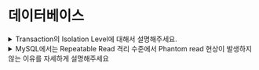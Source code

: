 # 데이터베이스

<details>
  <summary>Transaction의 Isolation Level에 대해서 설명해주세요.</summary>
  </br>

  <p>트랜잭션의 격리 수준은 총 4개의 단계로 나눌 수 있습니다. 격리 수준이 가장 높은 Serializable부터 Repeatable read, Read commited, Read uncommited순으로 격리 수준이 낮아지게 됩니다.격리 수준이 높다고 하는 것은 트랜잭션을 엄격하게 지켜진다는 것이며 일반적으로 동시 처리 성능에 손해가 발생합니다.</p>

  <p>격리 수준이 가장 낮은 Read uncommited는 commit 여부와 상관없이 변경 내용을 다른 트랜잭션에서 조회가 가능합니다. 트랜잭션 작업이 완료되지 않았는 데도 다른 트랜잭션에서 데이터를 조회할 수 있는 현상인 더티 리드(Dirty Read)가 발생합니다. 일반적인 RDBMS의 격리 수준으로 인정하기 어려울 정도로 정합성의 문제가 많아 잘 사용하지 않습니다. </p>

  <p>다음으로 Read commited가 있습니다. 이름 그대로 커밋되어진 정보만 읽을 수 있기 때문에 앞선 Read uncommited에서 발생했던 더티 리드현상은 발생하지 않습니다. 그러나 트랜잭션 내에서 같은 결과를 반환해야하는 Repeatable read를 만족하지 못합니다. 예를 들어 먼저 시작된 트랜잭션에서 특정 조건에 해당하는 쿼리를 조회했을 때 데이터가 없었지만 뒤에 시작한 다른 트랜잭션에 특정 조건에 맞도록 데이터를 생성, 수정하고 commit한 경우 앞선 트랜잭션의 같은 쿼리에 해당 데이터가 조회됩니다.</p>

  <p>다음으로 Repeatable read가 있습니다. 앞서 발생한 트랜잭션 내 다른 결과가 조회되는 현상을 막아 트랜잭션 내의 조회결과는 항상 같음을 보장합니다. MySQL의 InnoDB 스토리지 엔진에서는 해당 격리 수준을 기본으로 사용합니다. InnoDB 스토리지 엔진의 경우 RollBack될 가능성을 고려하여 Undo tablespace에 log로 백업을 해두고 실제 데이터를 변경합니다. 이러한 방식을 MVCC(Multi Version Concurency Control)이라고 합니다. 이러한 동작 방식에 따르면 Read commited 격리 수준에서도 버저닝된 commit 이전 데이터를 보여줌으로써 Repeatable read를 만족할 수 있습니다. 하지만 InnoDB 스토리지 엔진은 이러한 Undo Log에 대해서 더 이상 사용이 불필요하다고 생각하면 삭제합니다. 이 주기적인 삭제가 격리 수준에 영향을 받아 Repeatable read 격리 수준일 경우 가장 오래된 트랜잭션의 고유 번호보다 큰 값을 삭제되지 않도록 합니다. Repeatable Read의 경우에도 트랜잭션 이후에 추가된 데이터가 조건에 의해 조회되어 나타나는 Phantom read현상이 발생합니다. 하지만 InnoDB 스토리지 엔진의 경우 갭 락과 넥스트 키 락을 통해서 Phantom read 현상도 발생하지 않습니다.</p>

  <p>격리 수준이 가장 높은 Serializable은 모든 트랜잭션을 직렬화하여 처리합니다. 즉, 하나의 Queue를 통해서 요청을 제어하고 순서대로 요청을 처리하는 것입니다. InnoDB 스토리지 엔진의 경우 기본적으로 읽기 잠금이 발생하지 않는 데, Serializable 격리 수준을 사용할 경우 읽기 락이 발생하며 락을 획득해야지만 데이터를 읽을 수 있습니다. 앞서 발생했던 Phantom read현상은 발생하지 않지만 동시 처리 성능이 몹시 떨어지기 때문에 거의 사용하지 않습니다.</p>

</details>

<details>
  <summary>MySQL에서는 Repeatable Read 격리 수준에서 Phantom read 현상이 발생하지 않는 이유를 자세하게 설명해주세요</summary>
  </br>

  <p></p>

</details>